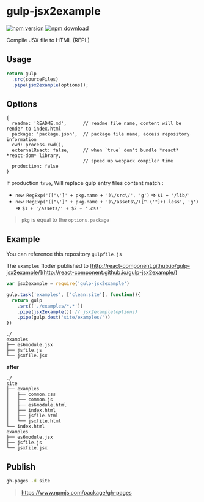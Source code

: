 gulp-jsx2example
================

[![npm version](http://img.shields.io/npm/v/gulp-jsx2example.svg)](https://www.npmjs.org/package/gulp-jsx2example)
[![npm download](http://img.shields.io/npm/dm/gulp-jsx2example.svg)](https://www.npmjs.org/package/gulp-jsx2example)

Compile JSX file to HTML (REPL)

## Usage

```js
return gulp
  .src(sourceFiles)
  .pipe(jsx2example(options));
```

## Options

```
{
  readme: 'README.md',      // readme file name, content will be render to index.html
  package: 'package.json',  // package file name, access repository information 
  cwd: process.cwd(),
  externalReact: false,     // when `true` don't bundle *react* *react-dom* library, 
                            // speed up webpack compiler time
  production: false         
}
```


If production `true`, Will replace gulp entry files content match :

- `new RegExp('(["\']' + pkg.name + ')\/src\/', 'g')` => `$1 + '/lib/'`
- `new RegExp('(["\']' + pkg.name + ')\/assets\/([^.\'"]+).less', 'g')` => `$1 + '/assets/' + $2 + '.css'`

> `pkg` is equal to the `options.package`


## Example
You can reference this repository `gulpfile.js`

The `examples` floder published to [http://react-component.github.io/gulp-jsx2example/](http://react-component.github.io/gulp-jsx2example/)

```js
var jsx2example = require('gulp-jsx2example')

gulp.task('examples', ['clean:site'], function(){
  return gulp
    .src(['./examples/*.*'])
    .pipe(jsx2example()) // jsx2example(options)
    .pipe(gulp.dest('site/examples/'))
})
```


```
./
examples
├── es6module.jsx
├── jsfile.js
└── jsxfile.jsx
```

**after**

```
./
site
├── examples
│   ├── common.css
│   ├── common.js
│   ├── es6module.html
│   ├── index.html
│   ├── jsfile.html
│   └── jsxfile.html
└── index.html
examples
├── es6module.jsx
├── jsfile.js
└── jsxfile.jsx

```

## Publish

```bash
gh-pages -d site
```

> https://www.npmjs.com/package/gh-pages
